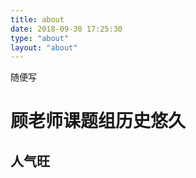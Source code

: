 ```yaml
---
title: about
date: 2018-09-30 17:25:30
type: "about"
layout: "about"
---
```



随便写

# 顾老师课题组历史悠久
## 人气旺
